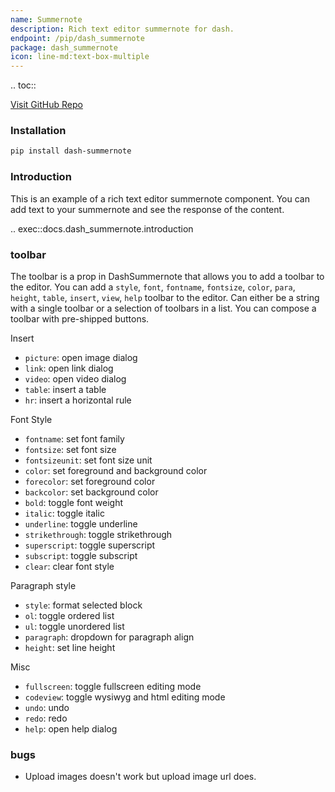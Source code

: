 ```yaml
---
name: Summernote
description: Rich text editor summernote for dash.
endpoint: /pip/dash_summernote
package: dash_summernote
icon: line-md:text-box-multiple
---
```


.. toc::

[Visit GitHub Repo](https://github.com/pip-install-python/dash_summernote)

### Installation

```bash
pip install dash-summernote
```

### Introduction

This is an example of a rich text editor summernote component. You can add text to your summernote and see the response of the content.

.. exec::docs.dash_summernote.introduction

### toolbar

The toolbar is a prop in DashSummernote that allows you to add a toolbar to the editor. You can add a `style`, `font`, `fontname`, `fontsize`, `color`, `para`, `height`, `table`, `insert`, `view`, `help` toolbar to the editor. Can either be a string with a single toolbar or a selection of toolbars in a list.
You can compose a toolbar with pre-shipped buttons.

Insert
* `picture`: open image dialog
* `link`: open link dialog
* `video`: open video dialog
* `table`: insert a table
* `hr`: insert a horizontal rule

Font Style
* `fontname`: set font family
* `fontsize`: set font size
* `fontsizeunit`: set font size unit
* `color`: set foreground and background color
* `forecolor`: set foreground color
* `backcolor`: set background color
* `bold`: toggle font weight
* `italic`: toggle italic
* `underline`: toggle underline
* `strikethrough`: toggle strikethrough
* `superscript`: toggle superscript
* `subscript`: toggle subscript
* `clear`: clear font style

Paragraph style
* `style`: format selected block
* `ol`: toggle ordered list
* `ul`: toggle unordered list
* `paragraph`: dropdown for paragraph align
* `height`: set line height

Misc
* `fullscreen`: toggle fullscreen editing mode
* `codeview`: toggle wysiwyg and html editing mode
* `undo`: undo
* `redo`: redo
* `help`: open help dialog

### bugs

* Upload images doesn't work but upload image url does.

